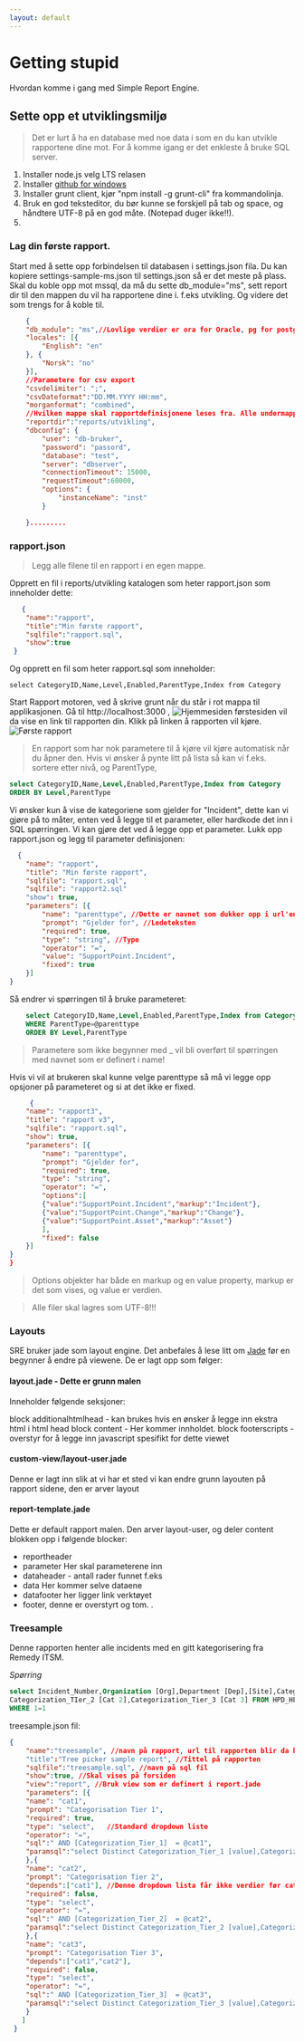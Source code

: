 ```yaml
---
layout: default
---
```

# Getting stupid

Hvordan komme i gang med Simple Report Engine.

## Sette opp et utviklingsmiljø
>Det er lurt å ha en database med noe data i som en du kan utvikle rapportene dine mot. For å komme igang er det enkleste å bruke SQL server.

 1. Installer node.js velg LTS relasen
 2. Installer [github for windows](https://desktop.github.com/)
 3. Installer grunt client, kjør "npm install -g grunt-cli" fra kommandolinja.
 4. Bruk en god teksteditor, du bør kunne se forskjell på tab og space, og håndtere UTF-8 på en god måte. (Notepad duger ikke!!).
 5. 

### Lag din første rapport.
Start med å sette opp forbindelsen til databasen i settings.json fila. Du kan kopiere settings-sample-ms.json til settings.json så er det meste på plass. Skal du koble opp mot mssql, da må du sette  db_module="ms", sett report dir til den mappen du vil ha rapportene dine i. f.eks utvikling. Og videre det som trengs for å koble til.
```json
    {
    "db_module": "ms",//Lovlige verdier er ora for Oracle, pg for postgresql ms for sql server
    "locales": [{
        "English": "en"
    }, {
        "Norsk": "no"
    }],
    //Parametere for csv export
    "csvdelimiter": ";",
    "csvDateformat":"DD.MM.YYYY HH:mm",
    "morganformat": "combined",
    //Hvilken mappe skal rapportdefinisjonene leses fra. Alle undermapper leses også.
    "reportdir":"reports/utvikling",
    "dbconfig": {
        "user": "db-bruker",
        "password": "passord",
        "database": "test",
        "server": "dbserver",
        "connectionTimeout": 15000,
        "requestTimeout":60000,
        "options": {
            "instanceName": "inst"
        }

    }.........
```
### rapport.json
<blockquote class="tip">Legg alle filene til en rapport i en egen mappe.</blockquote>


Opprett en fil i reports/utvikling katalogen som heter rapport.json som inneholder dette:
```json
   {
    "name":"rapport", 
    "title":"Min første rapport", 
    "sqlfile":"rapport.sql",
    "show":true
 }
```
Og opprett en fil som heter rapport.sql som inneholder:

    select CategoryID,Name,Level,Enabled,ParentType,Index from Category

Start Rapport motoren, ved å skrive grunt når du står i rot mappa til applikasjonen. Gå til 
http://localhost:3000 , 
![Hjemmesiden](https://drive.google.com/file/d/0B8FTEkm8JzzSeFFyWkQ2UTRtMFk/view?usp=sharing)
førstesiden vil da vise en link til rapporten din. Klikk på linken å rapporten vil kjøre. 
![Første rapport](https://drive.google.com/file/d/0B8FTEkm8JzzSQVJmdG5RMWI4SEE/view?usp=sharing)
>En rapport som har nok parametere til å kjøre vil kjøre automatisk når du åpner den. 
Hvis vi ønsker å pynte litt på lista så kan vi f.eks. sortere etter nivå, og ParentType,

```sql
select CategoryID,Name,Level,Enabled,ParentType,Index from Category 
ORDER BY Level,ParentType
```

Vi ønsker kun å vise de kategoriene som gjelder for "Incident", dette kan vi gjøre på to måter, enten ved å legge til et parameter, eller hardkode det inn i SQL spørringen. Vi kan gjøre det ved å legge opp et parameter. Lukk opp rapport.json og legg til parameter definisjonen:

```json
  {
    "name": "rapport",
    "title": "Min første rapport",
    "sqlfile": "rapport.sql",
    "sqlfile": "rapport2.sql"
    "show": true,
    "parameters": [{
        "name": "parenttype", //Dette er navnet som dukker opp i url'en og sql spørringen
        "prompt": "Gjelder for", //Ledeteksten 
        "required": true,
        "type": "string", //Type
        "operator": "=",
        "value": "SupportPoint.Incident",
        "fixed": true
    }]
}
```

Så endrer vi spørringen til å bruke parameteret:

```sql
    select CategoryID,Name,Level,Enabled,ParentType,Index from Category
    WHERE ParentType=@parenttype 
    ORDER BY Level,ParentType
```

>Parametere som ikke begynner med _ vil bli overført til spørringen med navnet som er definert i name!

Hvis vi vil at brukeren skal kunne velge parenttype så må vi legge opp opsjoner på parameteret og si at det ikke er fixed.

```json
     {
    "name": "rapport3",
    "title": "rapport v3",
    "sqlfile": "rapport.sql",
    "show": true,
    "parameters": [{
        "name": "parenttype",
        "prompt": "Gjelder for",
        "required": true,
        "type": "string",
        "operator": "=",
        "options":[
        {"value":"SupportPoint.Incident","markup":"Incident"},
        {"value":"SupportPoint.Change","markup":"Change"},
        {"value":"SupportPoint.Asset","markup":"Asset"}
        ],
        "fixed": false
    }]
}
}
```

>Options objekter har både en markup og en value property, markup er det som vises, og value er verdien.

>Alle filer skal lagres som UTF-8!!!

### Layouts
SRE bruker jade som layout engine. Det anbefales å lese litt om [Jade](http://jade-lang.com) før en begynner å endre på viewene. De er lagt opp som følger:
#### layout.jade - Dette er grunn malen
Inneholder følgende seksjoner:

 block additionalhtmlhead - kan brukes hvis en ønsker å legge inn ekstra html i html head
 block content - Her kommer innholdet.
 block footerscripts - overstyr for å legge inn javascript spesifikt for dette viewet
#### custom-view/layout-user.jade
 Denne er lagt inn slik at vi har et sted vi kan endre grunn layouten på rapport sidene, den er arver layout
 
#### report-template.jade
Dette er default rapport malen. Den arver layout-user, og deler content blokken opp i følgende blocker:
 - reportheader
 - parameter Her skal parameterene inn
 - dataheader - antall rader funnet f.eks
 - data Her kommer selve dataene
 - datafooter her ligger link verktøyet
 - footer, denne er overstyrt og tom.
    .

### Treesample 
Denne rapporten henter alle incidents med en gitt kategorisering fra Remedy ITSM.

_Spørring_
```sql
select Incident_Number,Organization [Org],Department [Dep],[Site],Categorization_Tier_1 [Cat 1],
Categorization_TIer_2 [Cat 2],Categorization_Tier_3 [Cat 3] FROM HPD_HELP_DESK
WHERE 1=1
```
treesample.json fil:

```json
{
    "name":"treesample", //navn på rapport, url til rapporten blir da http://server/report/treesample
    "title":"Tree picker sample report", //Tittel på rapporten
    "sqlfile":"treesample.sql", //navn på sql fil 
    "show":true, //Skal vises på forsiden
    "view":"report", //Bruk view som er definert i report.jade
    "parameters": [{
    "name": "cat1",
    "prompt": "Categorisation Tier 1",
    "required": true,
    "type": "select",   //Standard dropdown liste
    "operator": "=",
    "sql":" AND [Categorization_Tier_1]  = @cat1",
    "paramsql":"select Distinct Categorization_Tier_1 [value],Categorization_Tier_1[markup] from Cfg_Service_Catalog_Lookup WHERE Help_Desk_Selection=0 AND Status_Cat=1" //Sql for å hente opsjonene. Dette skjer før første siden vises.
    },{
    "name": "cat2",
    "prompt": "Categorisation Tier 2",
    "depends":["cat1"], //Denne dropdown lista får ikke verdier før cat1 er fylt inn
    "required": false,
    "type": "select",   
    "operator": "=",
    "sql":" AND [Categorization_Tier_2]  = @cat2",
    "paramsql":"select Distinct Categorization_Tier_2 [value],Categorization_Tier_2[markup] from CFG_Service_Catalog_Lookup WHERE Help_Desk_Selection=0 AND Status_Cat=1 and Categorization_Tier_1=@cat1"//Legg merke til at sql'en må bruke parameter verdien fra det parameteret den er avhengig av.
    },{
    "name": "cat3",
    "prompt": "Categorisation Tier 3",
    "depends":["cat1","cat2"],
    "required": false,
    "type": "select",   
    "operator": "=",
    "sql":" AND [Categorization_Tier_3]  = @cat3",
    "paramsql":"select Distinct Categorization_Tier_3 [value],Categorization_Tier_3[markup] from CFG_Service_Catalog_Lookup WHERE Help_Desk_Selection=0 AND Status_Cat=1 and Categorization_Tier_1=@cat1 and Categorization_Tier_2=@cat2"
    }
   ]
 }
       

```

